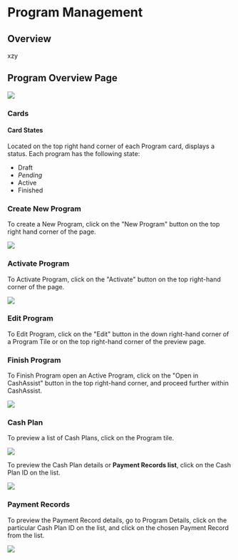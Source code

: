 # Program Management

## Overview

xzy

## Program Overview Page

![](../../.gitbook/assets/image-2019-11-25-at-5.36.28-pm.png)

### Cards

#### Card States

Located on the top right hand corner of each Program card, displays a status. Each program has the following state:

* Draft
* _Pending_
* Active
* Finished

### Create New Program

To create a New Program, click on the "New Program" button on the top right hand corner of the page.

![](../../.gitbook/assets/screen-recording-2019-11-25-at-05.37-pm.gif)

### Activate Program

To Activate Program, click on the "Activate" button on the top right-hand corner of the page.

![](../../.gitbook/assets/screen-recording-2019-11-28-at-03.54-pm.gif)

### Edit Program

To Edit Program, click on the "Edit" button in the down right-hand corner of a Program Tile or on the top right-hand corner of the preview page.

### Finish Program

To Finish Program open an Active Program, click on the "Open in CashAssist" button in the top right-hand corner, and proceed further within CashAssist.

![](../../.gitbook/assets/screen-recording-2019-11-28-at-04.58-pm.gif)

### Cash Plan

To preview a list of Cash Plans, click on the Program tile.

![](../../.gitbook/assets/screen-recording-2019-11-29-at-01.40-pm.gif)

To preview the Cash Plan details or **Payment Records list**, click on the Cash Plan ID on the list.

![](../../.gitbook/assets/screen-recording-2019-11-28-at-05.35-pm.gif)

### Payment Records

To preview the Payment Record details, go to Program Details, click on the particular Cash Plan ID on the list, and click on the chosen Payment Record from the list.

![](../../.gitbook/assets/screen-recording-2019-11-28-at-05.36-pm.gif)

